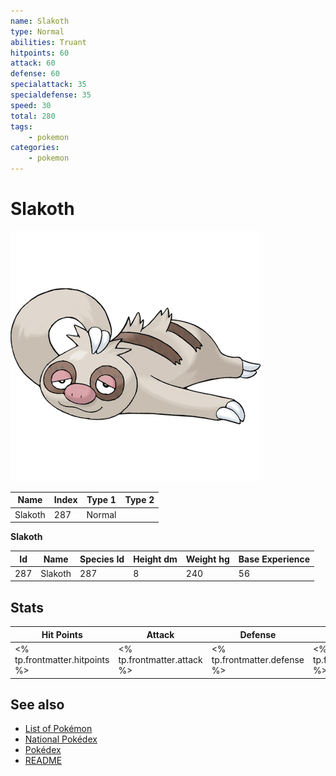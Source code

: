 ```yaml
---
name: Slakoth
type: Normal
abilities: Truant
hitpoints: 60
attack: 60
defense: 60
specialattack: 35
specialdefense: 35
speed: 30
total: 280
tags:
    - pokemon
categories:
    - pokemon
---
```


# Slakoth


![Slakoth](images/287.png)

| **Name** | **Index** | **Type 1** | **Type 2** |
|----|----|----|----|
| Slakoth | 287 | Normal  |  |

**Slakoth** 




| **Id** | **Name** | **Species Id** | **Height dm** | **Weight hg** | **Base Experience** |
|--------|----------|----------------|------------|------------|---------------------|
| 287 | Slakoth | 287 | 8 | 240 | 56 |



## Stats

| **Hit Points** | **Attack** | **Defense** | **Special Attack** | **Special Defense** | **Speed** | **Total** |
|----------------|------------|-------------|--------------------|---------------------|-----------|-----------|
| <% tp.frontmatter.hitpoints %> | <% tp.frontmatter.attack %> | <% tp.frontmatter.defense %> | <% tp.frontmatter.specialattack %> | <% tp.frontmatter.specialdefense %> | <% tp.frontmatter.speed %> | <% tp.frontmatter.total %> |

## See also

- [List of Pokémon](../pokemon.md)
- [National Pokédex](../national_pokedex.md)
- [Pokédex](../pokedex.md)
- [README](../README.md)
